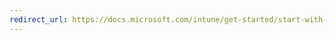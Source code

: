 ```yaml
---
redirect_url: https://docs.microsoft.com/intune/get-started/start-with-a-paid-subscription-to-microsoft-intune-step-2
---
```

